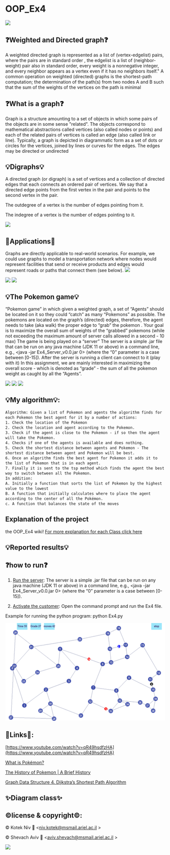 # OOP_Ex4

![](https://camo.githubusercontent.com/b803cfcca0b874c6116fab9bbc05878b4ab7096770ea51b1a30a7bbc8e2de3f5/68747470733a2f2f7777772e617269656c2e61632e696c2f77702f736974652f77702d636f6e74656e742f75706c6f6164732f73697465732f332f323031382f30372f417269656c5f555f6c6f676f322e6a7067)

## ❓Weighted and Directed graph❓

A weighted directed graph is represented as a list of (vertex-edgelist) pairs, where the pairs are in standard order , the edgelist is a list of (neighbor-weight) pair also in standard order, every weight is a nonnegative integer, and every neighbor appears as a vertex even if it has no neighbors itself." A common operation on weighted (directed) graphs is the shortest-path computation; the determination of the path(s) from two nodes A and B such that the sum of the weights of the vertices on the path is minimal

## ❓What is a graph❓
Graph is a structure amounting to a set of objects in which some pairs of the objects are in some sense "related". The objects correspond to mathematical abstractions called vertices (also called nodes or points) and each of the related pairs of vertices is called an edge (also called link or line). Typically, a graph is depicted in diagrammatic form as a set of dots or circles for the vertices, joined by lines or curves for the edges. The edges may be directed or undirected

## 💡Digraphs💡
A directed graph (or digraph) is a set of vertices and a collection of directed edges that each connects an ordered pair of vertices. We say that a directed edge points from the first vertex in the pair and points to the second vertex in the pair.

The outdegree of a vertex is the number of edges pointing from it.

The indegree of a vertex is the number of edges pointing to it.

![](https://user-images.githubusercontent.com/6517308/71645678-802cd500-2ca1-11ea-96fb-11a71fd95191.jpg)

## 🔎Applications🔎
Graphs are directly applicable to real-world scenarios. For example, we could use graphs to model a transportation network where nodes would represent facilities that send or receive products and edges would represent roads or paths that connect them (see below).
![](https://camo.githubusercontent.com/ec0724a977b3aa31374644f12f6b70e99c8a7fd4ce99e7429a41c652d1ad82be/68747470733a2f2f7777772e66726565636f646563616d702e6f72672f6e6577732f636f6e74656e742f696d616765732f323032302f30362f696d6167652d3132312e706e67)


![](https://upload.wikimedia.org/wikipedia/commons/thumb/9/98/International_Pok%C3%A9mon_logo.svg/640px-International_Pok%C3%A9mon_logo.svg.png)
![](https://www.animatedimages.org/data/media/1446/animated-pokemon-image-0076.gif)
## 💡The Pokemon game💡
 “Pokemon game” in which given a weighted graph,  a set of “Agents” should be located on it so they could “catch” as many “Pokemons” as possible. The pokemons are located on the graph’s (directed) edges, therefore, the agent needs to take (aka walk)  the proper edge to “grab” the pokemon .
Your goal is to maximize the overall sum of weights of the “grabbed” pokemons (while not exceeding the maximum amount of server calls allowed in a second - 10 max)
The game is being played on a “server” 
The server is a simple .jar file that can be run on any java machine (JDK 11 or above) in a command line, e.g.,  <java -jar Ex4_Server_v0.0.jar 0>  (where the “0” parameter is a case between [0-15]).
After the server is running a client can connect to it (play with it) 
In this assignment, we are mainly interested in maximizing the overall score - which is denoted as “grade” - the sum of all the pokemon weight as caught by all the “Agents”.


![](https://www.animatedimages.org/data/media/1446/animated-pokemon-image-0007.gif)
![](https://www.animatedimages.org/data/media/1446/animated-pokemon-image-0089.gif)
![](https://www.animatedimages.org/data/media/1446/animated-pokemon-image-0016.gif)



## 💡My algorithm💡:
    Algorithm: Given a list of Pokemon and agents the algorithm finds for each Pokemon the best agent for it by a number of actions:
    1. Check the location of the Pokemon
    2. Check the location and agent according to the Pokemon.
    3. Check if the agent is close to the Pokemon - if so then the agent will take the Pokemon.
    4. Checks if one of the agents is available and does nothing.
    5. Check the shortest distance between agents and Pokemon - The shortest distance between agent and Pokemon will be best.
    6. Once an algorithm finds the best agent for Pokemon it adds it to the list of Pokemon that is in each agent.
    7. Finally it is sent to the tsp method which finds the agent the best way to switch between all the Pokemon.
    In addition:
    A. Initially a function that sorts the list of Pokemon by the highest value to the lowest
    B. A function that initially calculates where to place the agent according to the center of all the Pokémon.
    c. A function that balances the state of the moves

## Explanation of the project

the OOP_Ex4 wiki! [For more explanation for each Class click here](https://github.com/nivk99/OOP_Ex4/wiki)

## 💡Reported results💡



## ❓how to run❓
1. [Run the server](https://github.com/nivk99/OOP_Ex4/blob/main/Ex4_Server_v0.0.jar):
The server is a simple .jar file that can be run on any java machine (JDK 11 or above) in a command line, e.g.,  <java -jar Ex4_Server_v0.0.jar 0>  (where the “0” parameter is a case between [0-15]).

2. [Activate the customer](https://github.com/nivk99/OOP_Ex4/blob/main/src/Ex4.py):
Open the command prompt and run the Ex4 file.

Example for running the python program: python Ex4.py


![](https://github.com/nivk99/OOP_Ex4/blob/main/images/AA.png)



## 🔗Links🔗:
[https://www.youtube.com/watch?v=qR49hsdfzHA](https://www.youtube.com/watch?v=qR49hsdfzHA)

[What is Pokémon?](https://www.youtube.com/watch?v=eIJLjYf6B7M)

[The History of Pokemon | A Brief History](https://www.youtube.com/watch?v=Offw-N3PkoA)

[Graph Data Structure 4. Dijkstra’s Shortest Path Algorithm](https://www.youtube.com/watch?v=pVfj6mxhdMw)


## ✨Diagram class✨

## ©️license & copyright©️:

© Kotek Niv 📧 <niv.kotek@msmail.ariel.ac.il >

© Shevach Aviv 📧 <aviv.shevach@msmail.ariel.ac.il >


![](https://images1.calcalist.co.il/PicServer3/2016/07/11/620912/1-lm.jpg)
